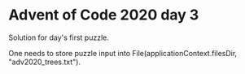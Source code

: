 # Advent of Code 2020 day 3

Solution for day's first puzzle.

One needs to store puzzle input into   File(applicationContext.filesDir, "adv2020_trees.txt").
